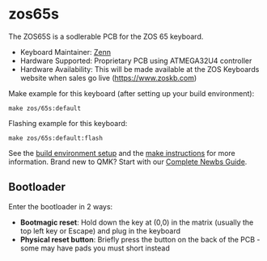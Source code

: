 # zos65s

The ZOS65S is a sodlerable PCB for the ZOS 65 keyboard.

* Keyboard Maintainer: [Zenn](https://github.com/ZOSKB)
* Hardware Supported: Proprietary PCB using ATMEGA32U4 controller
* Hardware Availability: This will be made available at the ZOS Keyboards website when sales go live (https://www.zoskb.com)

Make example for this keyboard (after setting up your build environment):

    make zos/65s:default

Flashing example for this keyboard:

    make zos/65s:default:flash

See the [build environment setup](https://docs.qmk.fm/#/getting_started_build_tools) and the [make instructions](https://docs.qmk.fm/#/getting_started_make_guide) for more information. Brand new to QMK? Start with our [Complete Newbs Guide](https://docs.qmk.fm/#/newbs).

## Bootloader

Enter the bootloader in 2 ways:

* **Bootmagic reset**: Hold down the key at (0,0) in the matrix (usually the top left key or Escape) and plug in the keyboard
* **Physical reset button**: Briefly press the button on the back of the PCB - some may have pads you must short instead

